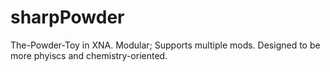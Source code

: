 sharpPowder
===========

The-Powder-Toy in XNA. Modular; Supports multiple mods. Designed to be more phyiscs and chemistry-oriented.